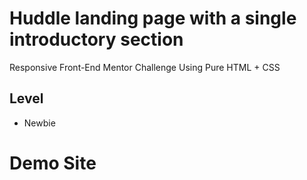 # Huddle landing page with a single introductory section

Responsive Front-End Mentor Challenge Using Pure HTML + CSS

## Level

- Newbie

# Demo Site
